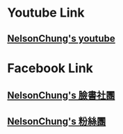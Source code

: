 # Youtube Link
## [NelsonChung's youtube](https://www.youtube.com/c/ChihchunChung/)

# Facebook Link
## [NelsonChung's 臉書社團](https://www.facebook.com/groups/973074249849904)

## [NelsonChung's 粉絲團](https://www.facebook.com/%E6%96%B0%E7%AB%B9%E7%AB%B9%E5%8C%97-%E8%88%8A%E9%9B%BB%E8%85%A6%E8%A8%AD%E5%82%99%E5%8D%87%E7%B4%9A%E5%85%8D%E8%B2%BB%E5%AE%89%E8%A3%9D-101328655240343)

